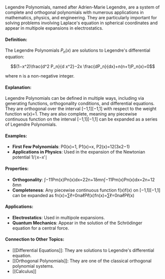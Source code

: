 Legendre Polynomials, named after Adrien-Marie Legendre, are a system of complete and orthogonal polynomials with numerous applications in mathematics, physics, and engineering. They are particularly important for solving problems involving Laplace's equation in spherical coordinates and appear in multipole expansions in electrostatics.

#### Definition:

The Legendre Polynomials $P_n(x$) are solutions to Legendre's differential equation:

$$(1−x^2)\frac{d^2 P_n}{d x^2}−2x \frac{dP_n}{dx}+n(n+1)P_n(x)=0$$

where n is a non-negative integer.

#### Explanation:

Legendre Polynomials can be defined in multiple ways, including via generating functions, orthogonality conditions, and differential equations. They are orthogonal over the interval [−1,1][−1,1] with respect to the weight function w(x)=1. They are also complete, meaning any piecewise continuous function on the interval [−1,1][−1,1] can be expanded as a series of Legendre Polynomials.

#### Examples:

- **First Few Polynomials**: P0(x)=1, P1(x)=x, P2(x)=12(3x2−1)
- **Applications in Physics**: Used in the expansion of the Newtonian potential 1/∣x−x′∣

#### Properties:

- **Orthogonality**: ∫−11Pm(x)Pn(x)dx=22n+1δmn∫−11​Pm​(x)Pn​(x)dx=2n+12​δmn​
- **Completeness**: Any piecewise continuous function f(x)f(x) on [−1,1][−1,1] can be expanded as fn(x)=∑ℓ=0naℓPℓ(x)fn​(x)=∑ℓ=0n​aℓ​Pℓ​(x)

#### Applications:

- **Electrostatics**: Used in multipole expansions.
- **Quantum Mechanics**: Appear in the solution of the Schrödinger equation for a central force.

#### Connection to Other Topics:

- [[Differential Equations]]: They are solutions to Legendre's differential equation.
- [[Orthogonal Polynomials]]: They are one of the classical orthogonal polynomial systems.
- [[Calculus]]